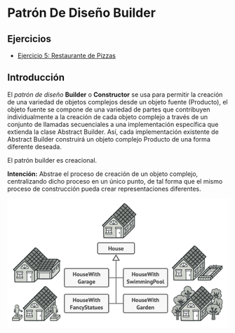 # Patrón De Diseño Builder

## Ejercicios
-  [Ejercicio 5: Restaurante de Pizzas ](https://github.com/AleS900/Design_Patterns/tree/main/src/main/java/builder/e5_restaurante_de_pizzas)

## Introducción
El *patrón de diseño* **Builder** o **Constructor** se usa para permitir la creación de una variedad de objetos complejos desde un objeto fuente (Producto), el objeto fuente se compone de una variedad de partes que contribuyen individualmente a la creación de cada objeto complejo a través de un conjunto de llamadas secuenciales a una implementación específica que extienda la clase Abstract Builder. Así, cada implementación existente de Abstract Builder construirá un objeto complejo Producto de una forma diferente deseada.

El patrón builder es creacional.

**Intención:** Abstrae el proceso de creación de un objeto complejo, centralizando dicho proceso en un único punto, de tal forma que el mismo proceso de construcción pueda crear representaciones diferentes.
</br>
 <p align="center">
    <img src="https://github.com/AleS900/prueba/blob/master/assets/problem1.png" />
 </p>
 
